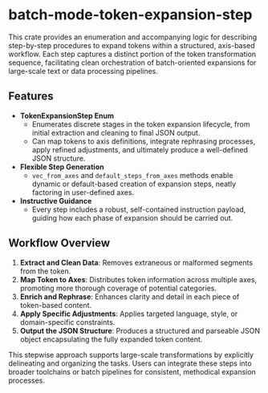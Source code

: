 # batch-mode-token-expansion-step

This crate provides an enumeration and accompanying logic for describing step-by-step procedures to expand tokens within a structured, axis-based workflow. Each step captures a distinct portion of the token transformation sequence, facilitating clean orchestration of batch-oriented expansions for large-scale text or data processing pipelines.

## Features

- **TokenExpansionStep Enum**  
  - Enumerates discrete stages in the token expansion lifecycle, from initial extraction and cleaning to final JSON output.
  - Can map tokens to axis definitions, integrate rephrasing processes, apply refined adjustments, and ultimately produce a well-defined JSON structure.
- **Flexible Step Generation**  
  - `vec_from_axes` and `default_steps_from_axes` methods enable dynamic or default-based creation of expansion steps, neatly factoring in user-defined axes.
- **Instructive Guidance**  
  - Every step includes a robust, self-contained instruction payload, guiding how each phase of expansion should be carried out.

## Workflow Overview

1. **Extract and Clean Data**: Removes extraneous or malformed segments from the token.
2. **Map Token to Axes**: Distributes token information across multiple axes, promoting more thorough coverage of potential categories.
3. **Enrich and Rephrase**: Enhances clarity and detail in each piece of token-based content.
4. **Apply Specific Adjustments**: Applies targeted language, style, or domain-specific constraints.
5. **Output the JSON Structure**: Produces a structured and parseable JSON object encapsulating the fully expanded token content.

This stepwise approach supports large-scale transformations by explicitly delineating and organizing the tasks. Users can integrate these steps into broader toolchains or batch pipelines for consistent, methodical expansion processes.
